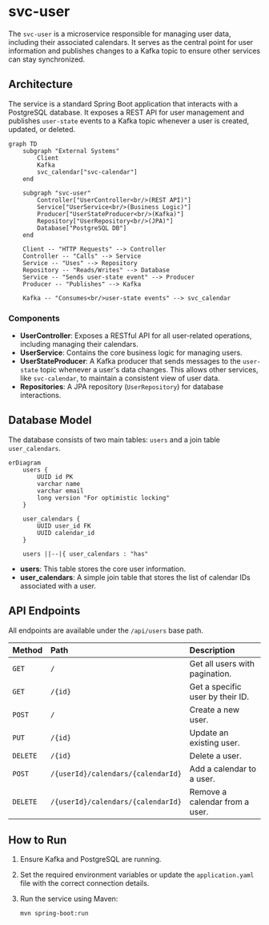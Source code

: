 # svc-user

The `svc-user` is a microservice responsible for managing user data, including their associated calendars. It serves as the central point for user information and publishes changes to a Kafka topic to ensure other services can stay synchronized.

## Architecture

The service is a standard Spring Boot application that interacts with a PostgreSQL database. It exposes a REST API for user management and publishes `user-state` events to a Kafka topic whenever a user is created, updated, or deleted.

```mermaid
graph TD
    subgraph "External Systems"
        Client
        Kafka
        svc_calendar["svc-calendar"]
    end

    subgraph "svc-user"
        Controller["UserController<br/>(REST API)"]
        Service["UserService<br/>(Business Logic)"]
        Producer["UserStateProducer<br/>(Kafka)"]
        Repository["UserRepository<br/>(JPA)"]
        Database["PostgreSQL DB"]
    end

    Client -- "HTTP Requests" --> Controller
    Controller -- "Calls" --> Service
    Service -- "Uses" --> Repository
    Repository -- "Reads/Writes" --> Database
    Service -- "Sends user-state event" --> Producer
    Producer -- "Publishes" --> Kafka
    
    Kafka -- "Consumes<br/>user-state events" --> svc_calendar
```

### Components

-   **UserController**: Exposes a RESTful API for all user-related operations, including managing their calendars.
-   **UserService**: Contains the core business logic for managing users.
-   **UserStateProducer**: A Kafka producer that sends messages to the `user-state` topic whenever a user's data changes. This allows other services, like `svc-calendar`, to maintain a consistent view of user data.
-   **Repositories**: A JPA repository (`UserRepository`) for database interactions.

## Database Model

The database consists of two main tables: `users` and a join table `user_calendars`.

```mermaid
erDiagram
    users {
        UUID id PK
        varchar name
        varchar email
        long version "For optimistic locking"
    }

    user_calendars {
        UUID user_id FK
        UUID calendar_id
    }

    users ||--|{ user_calendars : "has"
```

-   **users**: This table stores the core user information.
-   **user\_calendars**: A simple join table that stores the list of calendar IDs associated with a user.

## API Endpoints

All endpoints are available under the `/api/users` base path.

| Method   | Path                               | Description                               |
| :------- | :--------------------------------- | :---------------------------------------- |
| `GET`    | `/`                                | Get all users with pagination.            |
| `GET`    | `/{id}`                            | Get a specific user by their ID.          |
| `POST`   | `/`                                | Create a new user.                        |
| `PUT`    | `/{id}`                            | Update an existing user.                  |
| `DELETE` | `/{id}`                            | Delete a user.                            |
| `POST`   | `/{userId}/calendars/{calendarId}` | Add a calendar to a user.                 |
| `DELETE` | `/{userId}/calendars/{calendarId}` | Remove a calendar from a user.            |

## How to Run

1.  Ensure Kafka and PostgreSQL are running.
2.  Set the required environment variables or update the `application.yaml` file with the correct connection details.
3.  Run the service using Maven:

    ```bash
    mvn spring-boot:run
    ``` 